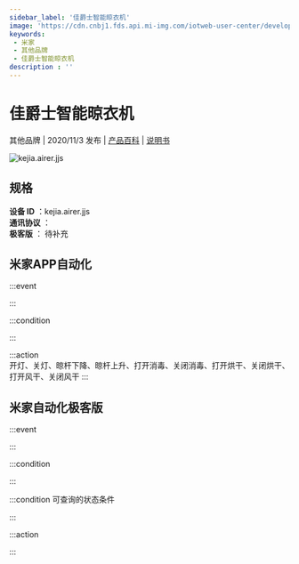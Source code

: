```yaml
---
sidebar_label: '佳爵士智能晾衣机'
image: 'https://cdn.cnbj1.fds.api.mi-img.com/iotweb-user-center/developer_1679048938521FfRN0vFN.png?GalaxyAccessKeyId=AKVGLQWBOVIRQ3XLEW&Expires=9223372036854775807&Signature=PYqKplRdaOjj3XXZsv5WvxpTwc4='
keywords: 
 - 米家
 - 其他品牌
 - 佳爵士智能晾衣机
description : ''
---
```

# 佳爵士智能晾衣机

其他品牌 | 2020/11/3 发布 | [产品百科](https://home.mi.com/webapp/content/baike/product/index.html?model=kejia.airer.jjs/) | [说明书](https://home.mi.com/views/introduction.html?model=kejia.airer.jjs&region=cn)

![kejia.airer.jjs](https://cdn.cnbj1.fds.api.mi-img.com/iotweb-user-center/developer_1679048938521FfRN0vFN.png?GalaxyAccessKeyId=AKVGLQWBOVIRQ3XLEW&Expires=9223372036854775807&Signature=PYqKplRdaOjj3XXZsv5WvxpTwc4=)

## 规格  
> 
**设备 ID** ：kejia.airer.jjs  
**通讯协议** ：  
**极客版**  ： 待补充 


## 米家APP自动化  

:::event  

:::

:::condition  

:::

:::action   
开灯、关灯、晾杆下降、晾杆上升、打开消毒、关闭消毒、打开烘干、关闭烘干、打开风干、关闭风干
:::

## 米家自动化极客版  

:::event  

:::

:::condition  

:::

:::condition 可查询的状态条件  

:::

:::action  

:::

        
